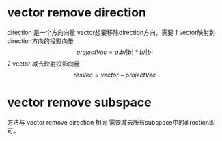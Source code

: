 # vector remove direction
direction 是一个方向向量
vector想要移除direction方向，需要
1 vector映射到 direction方向的投影向量
$$ projectVec = a . b / |b|  * b / |b| $$
2 vector 减去映射投影向量
$$ resVec = vector - projectVec $$

# vector remove subspace
方法与 vector remove direction 相同
需要减去所有subspace中的direction即可。
